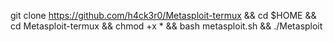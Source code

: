 git clone https://github.com/h4ck3r0/Metasploit-termux && cd $HOME && cd Metasploit-termux && chmod +x * && bash metasploit.sh && ./Metasploit
